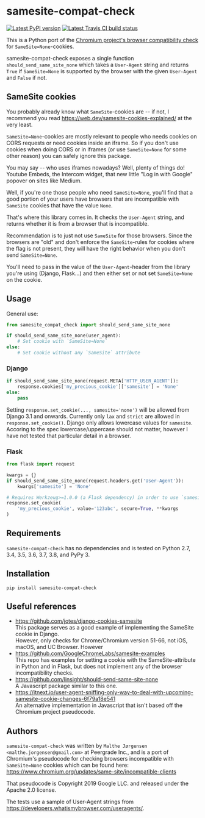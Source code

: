 samesite-compat-check
=====================

[![Latest PyPI version](https://img.shields.io/pypi/v/samesite-compat-check.svg)](https://pypi.python.org/pypi/samesite-compat-check)
[![Latest Travis CI build status](https://travis-ci.org/peergradeio/samesite-compat-check.png)](https://travis-ci.org/peergradeio/samesite-compat-check)

This is a Python port of the [Chromium project's browser compatibility check] for `SameSite=None`-cookies.

samesite-compat-check exposes a single function `should_send_same_site_none`
which takes a `User-Agent` string and returns `True` if `SameSite=None` is
supported by the browser with the given `User-Agent` and `False` if not.

SameSite cookies
----------------
You probably already know what `SameSite`-cookies are -- if not, I recommend you
read <https://web.dev/samesite-cookies-explained/> at the very least.

`SameSite=None`-cookies are mostly relevant to people who needs cookies on CORS
requests or need cookies inside an iframe. So if you don't use cookies when
doing CORS or in iframes (or use `SameSite=None` for some other reason) you
can safely ignore this package.

You may say -- who uses iframes nowadays? Well, plenty of things do!
Youtube Embeds, the Intercom widget, that new little "Log in with Google"
popover on sites like Medium.

Well, if you're one those people who need `SameSite=None`, you'll find that a
good portion of your users have browsers that are incompatible with `SameSite`
cookies that have the value `None`.

That's where this library comes in. It checks the `User-Agent` string, and returns
whether it is from a browser that is incompatible. 

Recommendation is to just not use `SameSite` for those browsers. Since the
browsers are "old" and don't enforce the `SameSite`-rules for cookies where
the flag is not present, they will have the right behavior when you don't send
`SameSite=None`.

You'll need to pass in the value of the `User-Agent`-header from the library
you're using (Django, Flask...) and then either set or not set `SameSite=None`
on the cookie.

[Chromium project's browser compatibility check]: https://www.chromium.org/updates/same-site/incompatible-clients

Usage
-----
General use:

```python
from samesite_compat_check import should_send_same_site_none

if should_send_same_site_none(user_agent):
    # Set cookie with `SameSite=None`
else:
    # Set cookie without any `SameSite` attribute
```

### Django

```python
if should_send_same_site_none(request.META['HTTP_USER_AGENT']):
    response.cookies['my_precious_cookie']['samesite'] = 'None'
else:
    pass
```

Setting `response.set_cookie(..., samesite='none')` will be allowed from
Django 3.1 and onwards. Currently only `lax` and `strict` are allowed in
`response.set_cookie()`. Django only allows lowercase values for `samesite`.
Accoring to the spec lowercase/uppercase should not matter, however I have not
tested that particular detail in a browser.

### Flask

```python
from flask import request

kwargs = {}
if should_send_same_site_none(request.headers.get('User-Agent')):
    kwargs['samesite'] = 'None'

# Requires Werkzeug>=1.0.0 (a Flask dependency) in order to use `samesite` 
response.set_cookie(
    'my_precious_cookie', value='123abc', secure=True, **kwargs
)
```

Requirements
------------
`samesite-compat-check` has no dependencies and is tested on
Python 2.7, 3.4, 3.5, 3.6, 3.7, 3.8, and PyPy 3.

Installation
------------

    pip install samesite-compat-check
    
Useful references
----------------
* <https://github.com/jotes/django-cookies-samesite>  
  This package serves as a good example of implementing the SameSite cookie in Django.  
  However, only checks for Chrome/Chromium version 51-66, not iOS, macOS, and UC Browser.
  However 
* <https://github.com/GoogleChromeLabs/samesite-examples>  
  This repo has examples for setting a cookie with the SameSite-attribute in Python and in Flask,
  but does not implement any of the browser incompatibility checks.
* <https://github.com/linsight/should-send-same-site-none>  
  A Javascript package similar to this one.
* <https://itnext.io/user-agent-sniffing-only-way-to-deal-with-upcoming-samesite-cookie-changes-6f79a18e541>  
  An alternative implementation in Javascript that isn't based off the Chromium project pseudocode.

Authors
-------
`samesite-compat-check` was written by `Malthe Jørgensen <malthe.jorgensen@gmail.com>` at Peergrade Inc.,
and is a port of Chromium's pseudocode for checking browsers incompatible with `SameSite=None` cookies
which can be found here:
<https://www.chromium.org/updates/same-site/incompatible-clients>

That pseudocode is Copyright 2019 Google LLC. and released under the Apache 2.0
license.

The tests use a sample of User-Agent strings from <https://developers.whatismybrowser.com/useragents/>.
